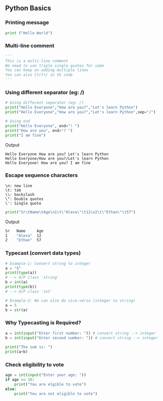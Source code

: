 ## Python Basics

### Printing message
```py
print ("Hello World")
```

### Multi-line comment
```py
'''
This is a multi-line comment
We need to use triple single quotes for same
You can keep on adding multiple lines
You can also Ctrl+/ in VS code
'''
```

### Using different separator (eg: /)
```py
# Using different separator (eg: /)
print("Hello Everyone","How are you?","Let's learn Python")
print("Hello Everyone","How are you?","Let's learn Python",sep="/")

# Using end
print("Hello Everyone", end="! ")
print("How are you", end="? ")
print("I am fine")
```
Output
```
Hello Everyone How are you? Let's learn Python
Hello Everyone/How are you?/Let's learn Python
Hello Everyone! How are you? I am fine
```

### Escape sequence characters
```
\n: new line
\t: tab
\\: backslash
\": Double quotes
\': Single quote
```
```py
print("Sr\tName\tAge\n1\t\"Alexa\"\t12\n2\t\"Ethan\"\t57")
```
Output
```sh
Sr   Name     Age
1    "Alexa"  12
2    "Ethan"  57
```

### Typecast (convert data types)
```py
# Example-1: Convert string to integer
a = "5"
print(type(a))
# --> O/P class 'string'
b = int(a)
print(type(b))
# --> O/P class 'int'

# Example-2: We can also do vice-versa (integer to string)
a = 5
b = str(a)
```

### Why Typecasting is Required?
```py
a = int(input("Enter first number: ")) # convert string --> integer
b = int(input("Enter second number: ")) # convert string --> integer
 
print("The sum is: ")
print(a+b)
```

### Check eligibility to vote
```py
age = int(input("Enter your age: "))
if age >= 18:
    print("You are elgible to vote")
else:
    print("You are not eligible to vote")
```
